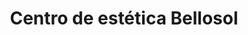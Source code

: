 ---
title: "Centro de estética Bellosol"
url: /alcorcon/centro-de-estetica-bellosol/
shop: cosméticos
---